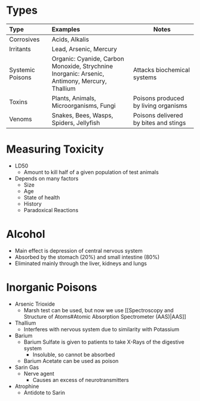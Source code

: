 # Types

| Type             | Examples                                                                                          | Notes                                 |
| :--------------- | :------------------------------------------------------------------------------------------------ | ------------------------------------- |
| Corrosives       | Acids, Alkalis                                                                                    |                                       |
| Irritants        | Lead, Arsenic, Mercury                                                                            |                                       |
| Systemic Poisons | Organic: Cyanide, Carbon Monoxide, Strychnine <br>Inorganic: Arsenic, Antimony, Mercury, Thallium | Attacks biochemical systems           |
| Toxins           | Plants, Animals, Microorganisms, Fungi                                                            | Poisons produced by living organisms  |
| Venoms           | Snakes, Bees, Wasps, Spiders, Jellyfish                                                           | Poisons delivered by bites and stings |
# Measuring Toxicity
- LD50
	- Amount to kill half of a given population of test animals
- Depends on many factors
	- Size
	- Age
	- State of health
	- History
	- Paradoxical Reactions
# Alcohol
- Main effect is depression of central nervous system
- Absorbed by the stomach (20%) and small intestine (80%)
- Eliminated mainly through the liver, kidneys and lungs
# Inorganic Poisons
- Arsenic Trioxide
	- Marsh test can be used, but now we use [[Spectroscopy and Structure of Atoms#Atomic Absorption Spectrometer (AAS)|AAS]]
- Thallium
	- Interferes with nervous system due to similarity with Potassium
- Barium
	- Barium Sulfate is given to patients to take X-Rays of the digestive system
		- Insoluble, so cannot be absorbed
	- Barium Acetate can be used as poison
- Sarin Gas
	- Nerve agent
		- Causes an excess of neurotransmitters
- Atrophine
	- Antidote to Sarin